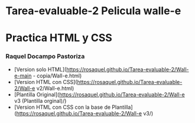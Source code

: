 # Tarea-evaluable-2 Pelicula walle-e

# Practica HTML y CSS

### Raquel  Docampo Pastoriza

* [Version solo HTML](https://rosaquel.github.io/Tarea-evaluable-2/Wall-e-main - copia/Wall-e.html)
* [Version HTML con CSS](https://rosaquel.github.io/Tarea-evaluable-2/Wall-e v2/Wall-e.html)
* [Plantilla Original](https://rosaquel.github.io/Tarea-evaluable-2/Wall-e v3 (Plantilla orginal)/)
* [Version HTML con CSS con la base de Plantilla](https://rosaquel.github.io/Tarea-evaluable-2/Wall-e v3/)
